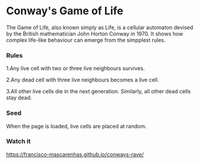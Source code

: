 # Conway's Game of Life

The Game of Life, also known simply as Life, is a cellular automaton devised by the British mathematician John Horton Conway in 1970. 
It shows how complex life-like behaviour can emerge from the simpplest rules.


### Rules

1.Any live cell with two or three live neighbours survives.

2.Any dead cell with three live neighbours becomes a live cell.

3.All other live cells die in the next generation. Similarly, all other dead cells stay dead.

### Seed

When the page is loaded, live cells are placed at random.


### Watch it

https://francisco-mascarenhas.github.io/conways-rave/

